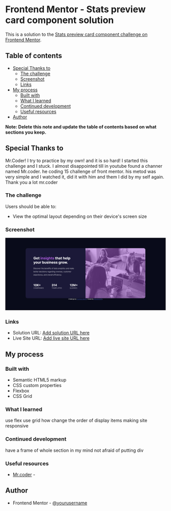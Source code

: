 # Frontend Mentor - Stats preview card component solution

This is a solution to the [Stats preview card component challenge on Frontend Mentor](https://www.frontendmentor.io/challenges/stats-preview-card-component-8JqbgoU62). 

## Table of contents

- [Special Thanks to](#overview)
  - [The challenge](#the-challenge)
  - [Screenshot](#screenshot)
  - [Links](#links)
- [My process](#my-process)
  - [Built with](#built-with)
  - [What I learned](#what-i-learned)
  - [Continued development](#continued-development)
  - [Useful resources](#useful-resources)
- [Author](#author)


**Note: Delete this note and update the table of contents based on what sections you keep.**

## Special Thanks to
Mr.Coder! I try to practice by my own! and it is so hard! I started this challenge and I stuck. I almost disappointed till in youtube found a channer named Mr.coder. he coding 15 challenge of front mentor. his metod was very simple and I watched it, did it with him and them I did by my self again.
Thank you a lot mr.coder


### The challenge

Users should be able to:

- View the optimal layout depending on their device's screen size

### Screenshot

![](./screenshot.jpg)


### Links

- Solution URL: [Add solution URL here](https://github.com/homan2070/stats-preview-card-component)
- Live Site URL: [Add live site URL here](https://homan2070.github.io/stats-preview-card-component/)

## My process

### Built with

- Semantic HTML5 markup
- CSS custom properties
- Flexbox
- CSS Grid


### What I learned

use flex
use grid
how change the order of display items
making site responsive 

### Continued development

have a frame of whole section in my mind 
not afraid of putting div


### Useful resources

- [Mr.coder](https://www.youtube.com/channel/UCsv_Hi2fnZ_FGG0rko1OzWg) - 

## Author

- Frontend Mentor - [@yourusername](https://www.frontendmentor.io/profile/homan2070)


